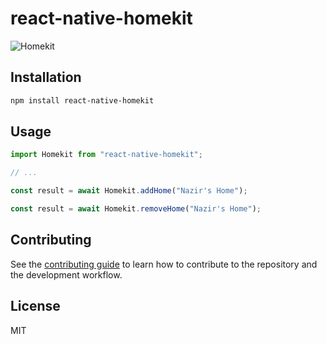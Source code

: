 # react-native-homekit


<img src="https://i.imgur.com/JK2qolE.jpg" alt="Homekit">



## Installation

```sh
npm install react-native-homekit
```

## Usage

```js
import Homekit from "react-native-homekit";

// ...

const result = await Homekit.addHome("Nazir's Home");

const result = await Homekit.removeHome("Nazir's Home");
```

## Contributing

See the [contributing guide](CONTRIBUTING.md) to learn how to contribute to the repository and the development workflow.

## License

MIT
